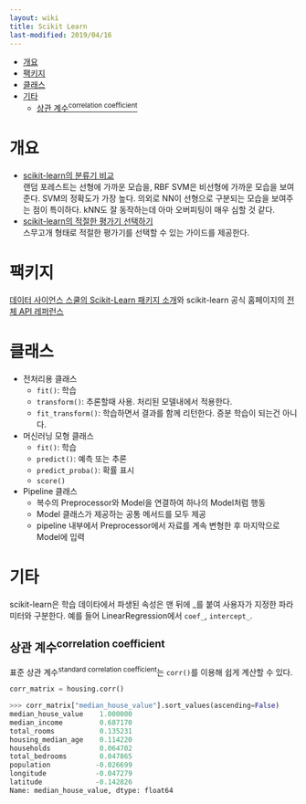 ```yaml
---
layout: wiki 
title: Scikit Learn
last-modified: 2019/04/16
---
```


<!-- TOC -->

- [개요](#개요)
- [팩키지](#팩키지)
- [클래스](#클래스)
- [기타](#기타)
    - [상관 계수<sup>correlation coefficient</sup>](#상관-계수correlation-coefficient)

<!-- /TOC -->

# 개요
- [scikit-learn의 분류기 비교](http://scikit-learn.org/stable/auto_examples/classification/plot_classifier_comparison.html)  
랜덤 포레스트는 선형에 가까운 모습을, RBF SVM은 비선형에 가까운 모습을 보여준다. SVM의 정확도가 가장 높다. 의외로 NN이 선형으로 구분되는 모습을 보여주는 점이 특이하다. kNN도 잘 동작하는데 아마 오버피팅이 매우 심할 것 같다.
- [scikit-learn의 적절한 평가기 선택하기](http://scikit-learn.org/stable/tutorial/machine_learning_map/)  
스무고개 형태로 적절한 평가기를 선택할 수 있는 가이드를 제공한다.

# 팩키지
[데이터 사이언스 스쿨의 Scikit-Learn 패키지 소개](https://datascienceschool.net/view-notebook/293ece8b0d124fbaa4d4d52bb8f1cb42/)와 scikit-learn 공식 홈페이지의 [전체 API 레퍼런스](http://scikit-learn.org/stable/modules/classes.html)

# 클래스

- 전처리용 클래스
  - `fit()`: 학습
  - `transform()`: 추론할때 사용. 처리된 모델내에서 적용한다.
  - `fit_transform()`: 학습하면서 결과를 함께 리턴한다. 증분 학습이 되는건 아니다.
- 머신러닝 모형 클래스
  - `fit()`: 학습
  - `predict()`: 예측 또는 추론
  - `predict_proba()`: 확률 표시
  - `score()`
- Pipeline 클래스
  - 복수의 Preprocessor와 Model을 연결하여 하나의 Model처럼 행동
  - Model 클래스가 제공하는 공통 메서드를 모두 제공
  - pipeline 내부에서 Preprocessor에서 자료를 계속 변형한 후 마지막으로 Model에 입력

# 기타
scikit-learn은 학습 데이타에서 파생된 속성은 맨 뒤에 _를 붙여 사용자가 지정한 파라미터와 구분한다. 예를 들어 LinearRegression에서 `coef_`, `intercept_`.

## 상관 계수<sup>correlation coefficient</sup>
표준 상관 계수<sup>standard correlation coefficient</sup>는 `corr()`를 이용해 쉽게 계산할 수 있다.

```python
corr_matrix = housing.corr()

>>> corr_matrix["median_house_value"].sort_values(ascending=False)
median_house_value    1.000000
median_income         0.687170
total_rooms           0.135231
housing_median_age    0.114220
households            0.064702
total_bedrooms        0.047865
population           -0.026699
longitude            -0.047279
latitude             -0.142826
Name: median_house_value, dtype: float64
```
